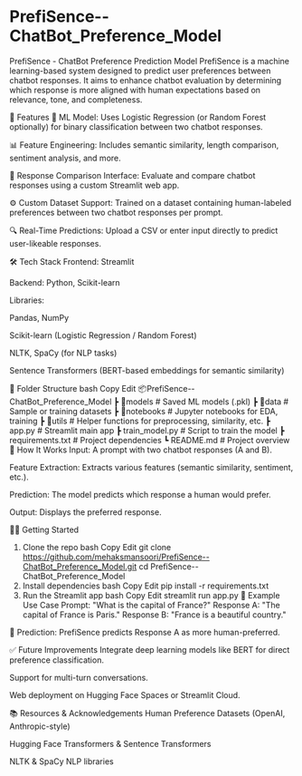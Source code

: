 # PrefiSence--ChatBot_Preference_Model
PrefiSence - ChatBot Preference Prediction Model
PrefiSence is a machine learning-based system designed to predict user preferences between chatbot responses. It aims to enhance chatbot evaluation by determining which response is more aligned with human expectations based on relevance, tone, and completeness.

🚀 Features
🧠 ML Model: Uses Logistic Regression (or Random Forest optionally) for binary classification between two chatbot responses.

📊 Feature Engineering: Includes semantic similarity, length comparison, sentiment analysis, and more.

💬 Response Comparison Interface: Evaluate and compare chatbot responses using a custom Streamlit web app.

⚙️ Custom Dataset Support: Trained on a dataset containing human-labeled preferences between two chatbot responses per prompt.

🔍 Real-Time Predictions: Upload a CSV or enter input directly to predict user-likeable responses.

🛠️ Tech Stack
Frontend: Streamlit

Backend: Python, Scikit-learn

Libraries:

Pandas, NumPy

Scikit-learn (Logistic Regression / Random Forest)

NLTK, SpaCy (for NLP tasks)

Sentence Transformers (BERT-based embeddings for semantic similarity)

📁 Folder Structure
bash
Copy
Edit
📦PrefiSence--ChatBot_Preference_Model
 ┣ 📂models            # Saved ML models (.pkl)
 ┣ 📂data              # Sample or training datasets
 ┣ 📂notebooks         # Jupyter notebooks for EDA, training
 ┣ 📂utils             # Helper functions for preprocessing, similarity, etc.
 ┣ app.py              # Streamlit main app
 ┣ train_model.py      # Script to train the model
 ┣ requirements.txt    # Project dependencies
 ┗ README.md           # Project overview
🧪 How It Works
Input: A prompt with two chatbot responses (A and B).

Feature Extraction: Extracts various features (semantic similarity, sentiment, etc.).

Prediction: The model predicts which response a human would prefer.

Output: Displays the preferred response.

🧑‍💻 Getting Started
1. Clone the repo
bash
Copy
Edit
git clone https://github.com/mehaksmansoori/PrefiSence--ChatBot_Preference_Model.git
cd PrefiSence--ChatBot_Preference_Model
2. Install dependencies
bash
Copy
Edit
pip install -r requirements.txt
3. Run the Streamlit app
bash
Copy
Edit
streamlit run app.py
🧬 Example Use Case
Prompt: "What is the capital of France?"
Response A: "The capital of France is Paris."
Response B: "France is a beautiful country."

🧠 Prediction: PrefiSence predicts Response A as more human-preferred.

✅ Future Improvements
Integrate deep learning models like BERT for direct preference classification.

Support for multi-turn conversations.

Web deployment on Hugging Face Spaces or Streamlit Cloud.

📚 Resources & Acknowledgements
Human Preference Datasets (OpenAI, Anthropic-style)

Hugging Face Transformers & Sentence Transformers

NLTK & SpaCy NLP libraries
